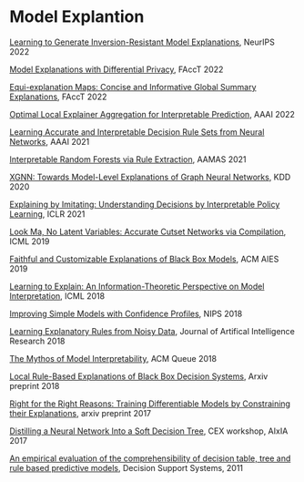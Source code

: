 # Model Explantion

[Learning to Generate Inversion-Resistant Model Explanations](https://openreview.net/pdf?id=iy2G-yLGuku), NeurIPS 2022

[Model Explanations with Differential Privacy](https://facctconference.org/static/pdfs_2022/facct22-146.pdf), FAccT 2022

[Equi-explanation Maps: Concise and Informative Global Summary Explanations](https://facctconference.org/static/pdfs_2022/facct22-38.pdf), FAccT 2022

[Optimal Local Explainer Aggregation for Interpretable Prediction](https://arxiv.org/pdf/2003.09466.pdf), AAAI 2022

[Learning Accurate and Interpretable Decision Rule Sets from Neural Networks](https://arxiv.org/abs/2103.02826), AAAI 2021

[Interpretable Random Forests via Rule Extraction](https://arxiv.org/pdf/2004.14841.pdf), AAMAS 2021

[XGNN: Towards Model-Level Explanations of Graph Neural Networks](https://dl.acm.org/doi/abs/10.1145/3394486.3403085), KDD 2020

[Explaining by Imitating: Understanding Decisions by Interpretable Policy Learning](https://openreview.net/forum?id=unI5ucw_Jk), ICLR 2021

[Look Ma, No Latent Variables: Accurate Cutset Networks via Compilation](http://proceedings.mlr.press/v97/rahman19a/rahman19a.pdf), ICML 2019

[Faithful and Customizable Explanations of Black Box Models](https://dl.acm.org/doi/pdf/10.1145/3306618.3314229), ACM AIES 2019

[Learning to Explain: An Information-Theoretic Perspective on Model Interpretation](http://proceedings.mlr.press/v80/chen18j/chen18j.pdf), ICML 2018

[Improving Simple Models with Confidence Profiles](https://papers.nips.cc/paper/2018/file/972cda1e62b72640cb7ac702714a115f-Paper.pdf), NIPS 2018

[Learning Explanatory Rules from Noisy Data](https://arxiv.org/abs/1711.04574), Journal of Artifical Intelligence Research 2018 

[The Mythos of Model Interpretability](https://dl.acm.org/doi/pdf/10.1145/3236386.3241340), ACM Queue 2018

[Local Rule-Based Explanations of Black Box Decision Systems](https://arxiv.org/abs/1805.10820), Arxiv preprint 2018

[Right for the Right Reasons: Training Differentiable Models by Constraining their Explanations](https://arxiv.org/pdf/1703.03717.pdf), arxiv preprint 2017

[Distilling a Neural Network Into a Soft Decision Tree](https://arxiv.org/pdf/1711.09784.pdf), CEX workshop, AIxIA 2017

[An empirical evaluation of the comprehensibility of decision table, tree and rule based predictive models](https://dl.acm.org/doi/10.1016/j.dss.2010.12.003), Decision Support Systems, 2011
